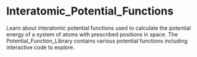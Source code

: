 # Interatomic_Potential_Functions
Learn about interatomic potential functions used to calculate the potential energy of a system of atoms with prescribed positions in space. The Potential_Function_Library contains various potential functions including interactive code to explore.
